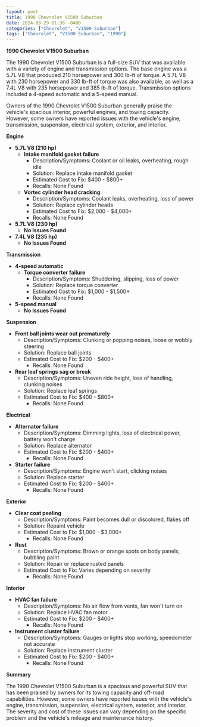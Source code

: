 ```yaml
---
layout: post
title: 1990 Chevrolet V1500 Suburban
date: 2024-03-29 01:38 -0400
categories: ["Chevrolet", "V1500 Suburban"]
tags: ["Chevrolet", "V1500 Suburban", "1990"]
---
```

**1990 Chevrolet V1500 Suburban**

The 1990 Chevrolet V1500 Suburban is a full-size SUV that was available with a variety of engine and transmission options. The base engine was a 5.7L V8 that produced 210 horsepower and 300 lb-ft of torque. A 5.7L V8 with 230 horsepower and 330 lb-ft of torque was also available, as well as a 7.4L V8 with 235 horsepower and 385 lb-ft of torque. Transmission options included a 4-speed automatic and a 5-speed manual.

Owners of the 1990 Chevrolet V1500 Suburban generally praise the vehicle's spacious interior, powerful engines, and towing capacity. However, some owners have reported issues with the vehicle's engine, transmission, suspension, electrical system, exterior, and interior.

**Engine**

* **5.7L V8 (210 hp)**
    * **Intake manifold gasket failure**
        * Description/Symptoms: Coolant or oil leaks, overheating, rough idle
        * Solution: Replace intake manifold gasket
        * Estimated Cost to Fix: $400 - $800+
        * Recalls: None Found
    * **Vortec cylinder head cracking**
        * Description/Symptoms: Coolant leaks, overheating, loss of power
        * Solution: Replace cylinder heads
        * Estimated Cost to Fix: $2,000 - $4,000+
        * Recalls: None Found
* **5.7L V8 (230 hp)**
    * **No Issues Found**
* **7.4L V8 (235 hp)**
    * **No Issues Found**

**Transmission**

* **4-speed automatic**
    * **Torque converter failure**
        * Description/Symptoms: Shuddering, slipping, loss of power
        * Solution: Replace torque converter
        * Estimated Cost to Fix: $1,000 - $1,500+
        * Recalls: None Found
* **5-speed manual**
    * **No Issues Found**

**Suspension**

* **Front ball joints wear out prematurely**
    * Description/Symptoms: Clunking or popping noises, loose or wobbly steering
    * Solution: Replace ball joints
    * Estimated Cost to Fix: $200 - $400+
        * Recalls: None Found
* **Rear leaf springs sag or break**
    * Description/Symptoms: Uneven ride height, loss of handling, clunking noises
    * Solution: Replace leaf springs
    * Estimated Cost to Fix: $400 - $800+
        * Recalls: None Found

**Electrical**

* **Alternator failure**
    * Description/Symptoms: Dimming lights, loss of electrical power, battery won't charge
    * Solution: Replace alternator
    * Estimated Cost to Fix: $200 - $400+
        * Recalls: None Found
* **Starter failure**
    * Description/Symptoms: Engine won't start, clicking noises
    * Solution: Replace starter
    * Estimated Cost to Fix: $200 - $400+
        * Recalls: None Found

**Exterior**

* **Clear coat peeling**
    * Description/Symptoms: Paint becomes dull or discolored, flakes off
    * Solution: Repaint vehicle
    * Estimated Cost to Fix: $1,000 - $3,000+
        * Recalls: None Found
* **Rust**
    * Description/Symptoms: Brown or orange spots on body panels, bubbling paint
    * Solution: Repair or replace rusted panels
    * Estimated Cost to Fix: Varies depending on severity
        * Recalls: None Found

**Interior**

* **HVAC fan failure**
    * Description/Symptoms: No air flow from vents, fan won't turn on
    * Solution: Replace HVAC fan motor
    * Estimated Cost to Fix: $200 - $400+
        * Recalls: None Found
* **Instrument cluster failure**
    * Description/Symptoms: Gauges or lights stop working, speedometer not accurate
    * Solution: Replace instrument cluster
    * Estimated Cost to Fix: $200 - $400+
        * Recalls: None Found

**Summary**

The 1990 Chevrolet V1500 Suburban is a spacious and powerful SUV that has been praised by owners for its towing capacity and off-road capabilities. However, some owners have reported issues with the vehicle's engine, transmission, suspension, electrical system, exterior, and interior. The severity and cost of these issues can vary depending on the specific problem and the vehicle's mileage and maintenance history.
